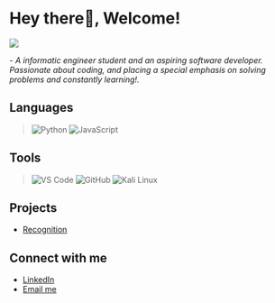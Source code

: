 # Hey there👋, Welcome!

<img src="https://readme-typing-svg.herokuapp.com?font=Architects+Daughter&color=22EBF7&size=25&center=false&lines=Hello+it's+Noah...;Jr+coder"/>

<p>- <i>A informatic engineer student and an aspiring software developer. Passionate about coding, and placing a special emphasis on solving problems and constantly learning!.</i> </p>

## Languages
>  ![Python](https://img.shields.io/badge/python-3670A0?style=for-the-badge&logo=python&logoColor=ffdd54)
> ![JavaScript](https://img.shields.io/badge/javascript-%23323330.svg?style=for-the-badge&logo=javascript&logoColor=%23F7DF1E)

## Tools
> ![VS Code](https://img.shields.io/badge/Visual%20Studio%20Code-0078d7.svg?style=for-the-badge&logo=visual-studio-code&logoColor=white)
> ![GitHub](https://img.shields.io/badge/github-%23121011.svg?style=for-the-badge&logo=github&logoColor=white)
> ![Kali Linux](https://img.shields.io/badge/Kali-268BEE?style=for-the-badge&logo=kalilinux&logoColor=white)

## Projects
- [Recognition](https://github.com/Noah-GomHuc/Recognition_Project)

## Connect with me
- [LinkedIn](https://www.linkedin.com/in/noah-gomez-huchan-6066a3264/)
- [Email me](mailto:nhuchancai@gmail.com)
